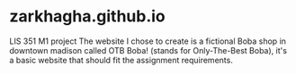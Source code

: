 # zarkhagha.github.io
LIS 351 M1 project
The website I chose to create is a fictional Boba shop in downtown madison called OTB Boba! (stands for Only-The-Best Boba), it's a basic website that should fit the assignment requirements.

